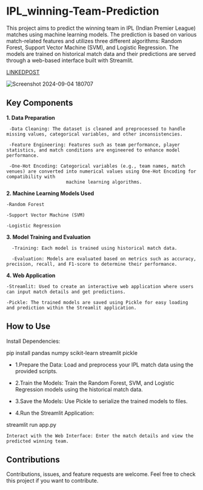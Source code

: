 # IPL_winning-Team-Prediction

This project aims to predict the winning team in IPL (Indian Premier League) matches using machine learning models. The prediction is based on various match-related features and utilizes three different algorithms: Random Forest, Support Vector Machine (SVM), and Logistic Regression. The models are trained on historical match data and their predictions are served through a web-based interface built with Streamlit.

[LINKEDPOST](https://www.linkedin.com/posts/akshita-s-13b239251_machinelearning-iplabrwinningabrteamabrprediction-activity-7237258884363546624-wpJW?utm_source=share&utm_medium=member_desktop)

![Screenshot 2024-09-04 180707](https://github.com/user-attachments/assets/2854606a-af57-4c7d-9651-d441e5751b02)

## Key Components ## 


**1. Data Preparation**

     -Data Cleaning: The dataset is cleaned and preprocessed to handle missing values, categorical variables, and other inconsistencies.

     -Feature Engineering: Features such as team performance, player statistics, and match conditions are engineered to enhance model performance.

     -One-Hot Encoding: Categorical variables (e.g., team names, match venues) are converted into numerical values using One-Hot Encoding for compatibility with 
                          machine learning algorithms.

**2. Machine Learning Models Used**

    -Random Forest

    -Support Vector Machine (SVM)

    -Logistic Regression


**3. Model Training and Evaluation**

      -Training: Each model is trained using historical match data.

      -Evaluation: Models are evaluated based on metrics such as accuracy, precision, recall, and F1-score to determine their performance.

**4. Web Application**
   
    -Streamlit: Used to create an interactive web application where users can input match details and get predictions.

    -Pickle: The trained models are saved using Pickle for easy loading and prediction within the Streamlit application.

##  How to Use ##

Install Dependencies:


pip install pandas numpy scikit-learn streamlit pickle

 - 1.Prepare the Data: Load and preprocess your IPL match data using the provided scripts.

 - 2.Train the Models: Train the Random Forest, SVM, and Logistic Regression models using the historical match data.

  - 3.Save the Models: Use Pickle to serialize the trained models to files.

  - 4.Run the Streamlit Application:


streamlit run app.py

    Interact with the Web Interface: Enter the match details and view the predicted winning team.

## Contributions ##

Contributions, issues, and feature requests are welcome. Feel free to check this project if you want to contribute.
    
